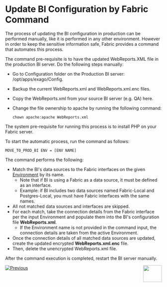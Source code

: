# Update BI Configuration by Fabric Command

The process of updating the BI configuration in production can be performed manually, like it is performed in any other environment. However in order to keep the sensitive information safe, Fabric provides a command that automates this process.

The command pre-requisite is to have the updated WebReports.XML file in the production BI server. Do the following steps manually:

* Go to Configuration folder on the Production BI server: /opt/apps/exago/Config.

* Backup the current WebReports.xml and WebReports.xml.enc files.

* Copy the WebReports.xml from your source BI server (e.g. QA) here.

* Change the file ownership to apache by running the following command:

  ~~~
  chown apache:apache WebReports.xml
  ~~~

The system pre-requisite for running this process is to install PHP on your Fabric server. 

To start the automatic process, run the command as follows:

~~~
MOVE_TO_PROD_BI ENV = [ENV NAME]
~~~

The command performs the following:

* Match the BI's data sources to the Fabric interfaces on the given [Environment](/articles/25_environments/01_environments_overview.md) by its name.
  * Note that if BI is using a Fabric as a data source, it must be defined as an interface.
  * Example: if BI includes two data sources named Fabric-Local and Postgres-Local, you must have Fabric interfaces with the same names.
* All not matched data sources and interfaces are skipped. 
* For each match, take the connection details from the Fabric interface per the input Environment and populate them into the BI's configuration file **WebReports.xml**.
  * If the Environment name is not provided in the command input, the connection details are taken from the active Environment. 
* Once the connection details of all matched data sources are updated, create the updated encrypted **WebReports.xml.enc** file.
* Then, delete the unencrypted WebReports.xml file.

After the command execution is completed, restart the BI server manually.




[![Previous](/articles/images/Previous.png)](08_moving_from_dev_to_prod.md)[<img align="right" width="60" height="54" src="/articles/images/Next.png">](10_restrict_access_to_BI_Admin.md)
